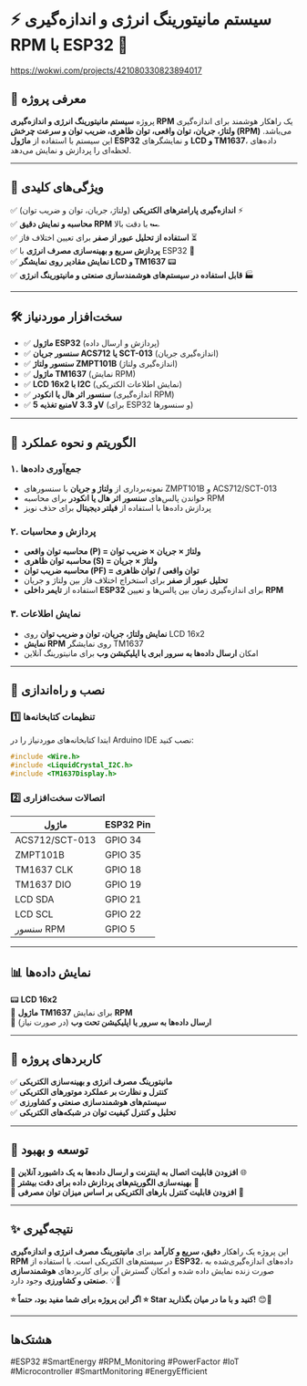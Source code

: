 # ⚡ سیستم مانیتورینگ انرژی و اندازه‌گیری RPM با ESP32 🚀
https://wokwi.com/projects/421080330823894017



## 📌 معرفی پروژه
پروژه **سیستم مانیتورینگ انرژی و اندازه‌گیری RPM** یک راهکار هوشمند برای اندازه‌گیری **ولتاژ، جریان، توان واقعی، توان ظاهری، ضریب توان و سرعت چرخش (RPM)** می‌باشد. این سیستم با استفاده از **ماژول ESP32** و نمایشگرهای **LCD و TM1637**، داده‌های لحظه‌ای را پردازش و نمایش می‌دهد.

---




## 🎯 ویژگی‌های کلیدی
✅ **اندازه‌گیری پارامترهای الکتریکی** (ولتاژ، جریان، توان و ضریب توان) ⚡  
✅ **محاسبه و نمایش دقیق RPM** با دقت بالا 🏎️  
✅ **استفاده از تحلیل عبور از صفر** برای تعیین اختلاف فاز ⏳  
✅ **پردازش سریع و بهینه‌سازی مصرف انرژی** با ESP32 🔋  
✅ **نمایش مقادیر روی نمایشگر LCD و TM1637** 📟  
✅ **قابل استفاده در سیستم‌های هوشمندسازی صنعتی و مانیتورینگ انرژی** 🏭  

---





## 🛠️ سخت‌افزار موردنیاز
- ✅ **ماژول ESP32** (پردازش و ارسال داده)
- ✅ **سنسور جریان ACS712 یا SCT-013** (اندازه‌گیری جریان)
- ✅ **سنسور ولتاژ ZMPT101B** (اندازه‌گیری ولتاژ)
- ✅ **ماژول TM1637** (نمایش RPM)
- ✅ **LCD 16x2 با I2C** (نمایش اطلاعات الکتریکی)
- ✅ **سنسور اثر هال یا انکودر** (اندازه‌گیری RPM)
- ✅ **منبع تغذیه 5V و 3.3V** (برای ESP32 و سنسورها)

---





## 📜 الگوریتم و نحوه عملکرد
### **۱. جمع‌آوری داده‌ها**
- نمونه‌برداری از **ولتاژ و جریان** با سنسورهای ZMPT101B و ACS712/SCT-013
- خواندن پالس‌های **سنسور اثر هال یا انکودر** برای محاسبه RPM
- پردازش داده‌ها با استفاده از **فیلتر دیجیتال** برای حذف نویز

### **۲. پردازش و محاسبات**
- **محاسبه توان واقعی (P) = ولتاژ × جریان × ضریب توان**
- **محاسبه توان ظاهری (S) = ولتاژ × جریان**
- **محاسبه ضریب توان (PF) = توان واقعی / توان ظاهری**
- **تحلیل عبور از صفر** برای استخراج اختلاف فاز بین ولتاژ و جریان
- استفاده از **تایمر داخلی ESP32** برای اندازه‌گیری زمان بین پالس‌ها و تعیین **RPM**

### **۳. نمایش اطلاعات**
- **نمایش ولتاژ، جریان، توان و ضریب توان** روی LCD 16x2
- **نمایش RPM** روی نمایشگر TM1637
- امکان **ارسال داده‌ها به سرور ابری یا اپلیکیشن وب** برای مانیتورینگ آنلاین

---






## 🚀 نصب و راه‌اندازی
### 1️⃣ تنظیمات کتابخانه‌ها
ابتدا کتابخانه‌های موردنیاز را در Arduino IDE نصب کنید:
```cpp
#include <Wire.h>
#include <LiquidCrystal_I2C.h>
#include <TM1637Display.h>
```





### 2️⃣ اتصالات سخت‌افزاری
| ماژول | ESP32 Pin |
|---------|------------|
| ACS712/SCT-013 | GPIO 34 |
| ZMPT101B | GPIO 35 |
| TM1637 CLK | GPIO 18 |
| TM1637 DIO | GPIO 19 |
| LCD SDA | GPIO 21 |
| LCD SCL | GPIO 22 |
| سنسور RPM | GPIO 5 |

---






## 📊 نمایش داده‌ها
📟 **LCD 16x2**  
🔢 **ماژول TM1637** برای نمایش **RPM**  
📡 **ارسال داده‌ها به سرور یا اپلیکیشن تحت وب** (در صورت نیاز)  

---






## 📌 کاربردهای پروژه
✅ **مانیتورینگ مصرف انرژی و بهینه‌سازی الکتریکی**  
✅ **کنترل و نظارت بر عملکرد موتورهای الکتریکی**  
✅ **سیستم‌های هوشمندسازی صنعتی و کشاورزی**  
✅ **تحلیل و کنترل کیفیت توان در شبکه‌های الکتریکی**  

---





## 📢 توسعه و بهبود
🔹 **افزودن قابلیت اتصال به اینترنت و ارسال داده‌ها به یک داشبورد آنلاین** 🌐  
🔹 **بهینه‌سازی الگوریتم‌های پردازش داده برای دقت بیشتر** 🎯  
🔹 **افزودن قابلیت کنترل بارهای الکتریکی بر اساس میزان توان مصرفی** 🔌  

---





## ✨ نتیجه‌گیری
این پروژه یک راهکار **دقیق، سریع و کارآمد** برای **مانیتورینگ مصرف انرژی و اندازه‌گیری RPM** در سیستم‌های الکتریکی است. با استفاده از **ESP32**، داده‌های اندازه‌گیری‌شده به صورت زنده نمایش داده شده و امکان گسترش آن برای کاربردهای **هوشمندسازی صنعتی و کشاورزی** وجود دارد. 💡🚀

**⭐ اگر این پروژه برای شما مفید بود، حتماً ⭐ Star کنید و با ما در میان بگذارید!** 😊🎉

---





## هشتک‌ها
#ESP32 #SmartEnergy #RPM_Monitoring #PowerFactor #IoT #Microcontroller #SmartMonitoring #EnergyEfficient

